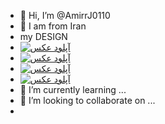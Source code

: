 - 👋 Hi, I’m @AmirrJ0110
- 👀 I am from Iran
- my DESIGN
- <a href="https://uupload.ir/view/55t5t_0mgi.gif" target="_blank"><img src="https://s8.uupload.ir/files/55t5t_0mgi_thumb.gif" border="0" alt="آپلود عکس" /></a>
- <a href="https://uupload.ir/view/65y6y_mgzl.gif" target="_blank"><img src="https://s8.uupload.ir/files/65y6y_mgzl_thumb.gif" border="0" alt="آپلود عکس" /></a>
- <a href="https://uupload.ir/view/ezgif.com-resize_7naq.jpg" target="_blank"><img src="https://s8.uupload.ir/files/ezgif.com-resize_7naq_thumb.jpg" border="0" alt="آپلود عکس" /></a>
- <a href="https://uupload.ir/view/76u5y65_8179.gif" target="_blank"><img src="https://s8.uupload.ir/files/76u5y65_8179_thumb.gif" border="0" alt="آپلود عکس" /></a>
- 🌱 I’m currently learning ...
- 💞️ I’m looking to collaborate on ...
- 

<!---
AmirrJ0110/AmirrJ0110 is a ✨ special ✨ repository because its `README.md` (this file) appears on your GitHub profile.
You can click the Preview link to take a look at your changes.
--->
